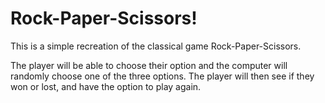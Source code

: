 # Rock-Paper-Scissors!

This is a simple recreation of the classical game Rock-Paper-Scissors.

The player will be able to choose their option and the computer will randomly choose one of the three options.
The player will then see if they won or lost, and have the option to play again.
